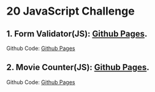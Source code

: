 # 20 JavaScript Challenge

## 1. Form Validator(JS): [Github Pages](https://bit.ly/32D5ic0).

Github Code: [Github Pages](https://bit.ly/3pmvEIO)

## 2. Movie Counter(JS): [Github Pages](https://bit.ly/3poi8EH).

Github Code: [Github Pages](https://bit.ly/3eWWZMR)
